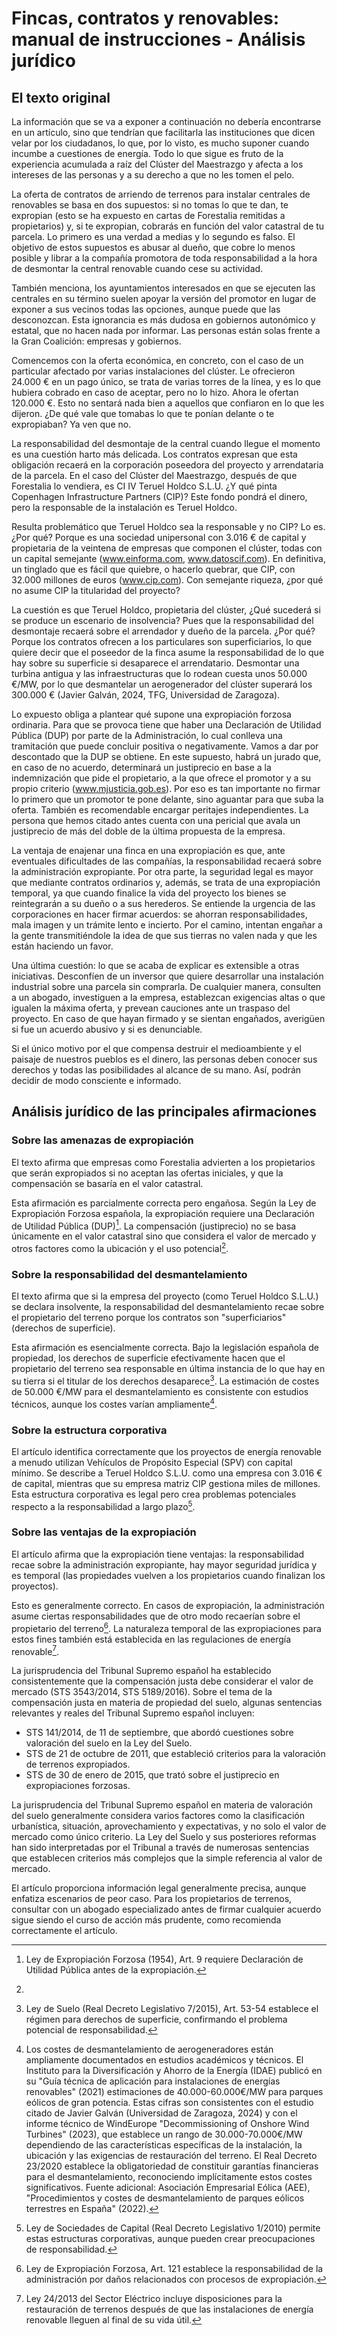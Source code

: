 # Fincas, contratos y renovables: manual de instrucciones - Análisis jurídico

## El texto original

La información que se va a exponer a continuación no debería encontrarse en un artículo, sino que tendrían que facilitarla las instituciones que dicen velar por los ciudadanos, lo que, por lo visto, es mucho suponer cuando incumbe a cuestiones de energía. Todo lo que sigue es fruto de la experiencia acumulada a raíz del Clúster del Maestrazgo y afecta a los intereses de las personas y a su derecho a que no les tomen el pelo.

La oferta de contratos de arriendo de terrenos para instalar centrales de renovables se basa en dos supuestos: si no tomas lo que te dan, te expropian (esto se ha expuesto en cartas de Forestalia remitidas a propietarios) y, si te expropian, cobrarás en función del valor catastral de tu parcela. Lo primero es una verdad a medias y lo segundo es falso. El objetivo de estos supuestos es abusar al dueño, que cobre lo menos posible y librar a la compañía promotora de toda responsabilidad a la hora de desmontar la central renovable cuando cese su actividad.

También menciona, los ayuntamientos interesados en que se ejecuten las centrales en su término suelen apoyar la versión del promotor en lugar de exponer a sus vecinos todas las opciones, aunque puede que las desconozcan. Esta ignorancia es más dudosa en gobiernos autonómico y estatal, que no hacen nada por informar. Las personas están solas frente a la Gran Coalición: empresas y gobiernos.

Comencemos con la oferta económica, en concreto, con el caso de un particular afectado por varias instalaciones del clúster. Le ofrecieron 24.000 € en un pago único, se trata de varias torres de la línea, y es lo que hubiera cobrado en caso de aceptar, pero no lo hizo. Ahora le ofertan 120.000 €. Esto no sentará nada bien a aquellos que confiaron en lo que les dijeron. ¿De qué vale que tomabas lo que te ponían delante o te expropiaban? Ya ven que no.

La responsabilidad del desmontaje de la central cuando llegue el momento es una cuestión harto más delicada. Los contratos expresan que esta obligación recaerá en la corporación poseedora del proyecto y arrendataria de la parcela. En el caso del Clúster del Maestrazgo, después de que Forestalia lo vendiera, es CI IV Teruel Holdco S.L.U. ¿Y qué pinta Copenhagen Infrastructure Partners (CIP)? Este fondo pondrá el dinero, pero la responsable de la instalación es Teruel Holdco.

Resulta problemático que Teruel Holdco sea la responsable y no CIP? Lo es. ¿Por qué? Porque es una sociedad unipersonal con 3.016 € de capital y propietaria de la veintena de empresas que componen el clúster, todas con un capital semejante (www.einforma.com, www.datoscif.com). En definitiva, un tinglado que es fácil que quiebre, o hacerlo quebrar, que CIP, con 32.000 millones de euros (www.cip.com). Con semejante riqueza, ¿por qué no asume CIP la titularidad del proyecto?

La cuestión es que Teruel Holdco, propietaria del clúster, ¿Qué sucederá si se produce un escenario de insolvencia? Pues que la responsabilidad del desmontaje recaerá sobre el arrendador y dueño de la parcela. ¿Por qué? Porque los contratos ofrecen a los particulares son superficiarios, lo que quiere decir que el poseedor de la finca asume la responsabilidad de lo que hay sobre su superficie si desaparece el arrendatario. Desmontar una turbina antigua y las infraestructuras que lo rodean cuesta unos 50.000 €/MW, por lo que desmantelar un aerogenerador del clúster superará los 300.000 € (Javier Galván, 2024, TFG, Universidad de Zaragoza).

Lo expuesto obliga a plantear qué supone una expropiación forzosa ordinaria. Para que se provoca tiene que haber una Declaración de Utilidad Pública (DUP) por parte de la Administración, lo cual conlleva una tramitación que puede concluir positiva o negativamente. Vamos a dar por descontado que la DUP se obtiene. En este supuesto, habrá un jurado que, en caso de no acuerdo, determinará un justiprecio en base a la indemnización que pide el propietario, a la que ofrece el promotor y a su propio criterio (www.mjusticia.gob.es). Por eso es tan importante no firmar lo primero que un promotor te pone delante, sino aguantar para que suba la oferta. También es recomendable encargar peritajes independientes. La persona que hemos citado antes cuenta con una pericial que avala un justiprecio de más del doble de la última propuesta de la empresa.

La ventaja de enajenar una finca en una expropiación es que, ante eventuales dificultades de las compañías, la responsabilidad recaerá sobre la administración expropiante. Por otra parte, la seguridad legal es mayor que mediante contratos ordinarios y, además, se trata de una expropiación temporal, ya que cuando finalice la vida del proyecto los bienes se reintegrarán a su dueño o a sus herederos. Se entiende la urgencia de las corporaciones en hacer firmar acuerdos: se ahorran responsabilidades, mala imagen y un trámite lento e incierto. Por el camino, intentan engañar a la gente transmitiéndole la idea de que sus tierras no valen nada y que les están haciendo un favor.

Una última cuestión: lo que se acaba de explicar es extensible a otras iniciativas. Desconfíen de un inversor que quiere desarrollar una instalación industrial sobre una parcela sin comprarla. De cualquier manera, consulten a un abogado, investiguen a la empresa, establezcan exigencias altas o que igualen la máxima oferta, y prevean cauciones ante un traspaso del proyecto. En caso de que hayan firmado y se sientan engañados, averigüen si fue un acuerdo abusivo y si es denunciable.

Si el único motivo por el que compensa destruir el medioambiente y el paisaje de nuestros pueblos es el dinero, las personas deben conocer sus derechos y todas las posibilidades al alcance de su mano. Así, podrán decidir de modo consciente e informado.

## Análisis jurídico de las principales afirmaciones

### Sobre las amenazas de expropiación

El texto afirma que empresas como Forestalia advierten a los propietarios que serán expropiados si no aceptan las ofertas iniciales, y que la compensación se basaría en el valor catastral.

Esta afirmación es parcialmente correcta pero engañosa. Según la Ley de Expropiación Forzosa española, la expropiación requiere una Declaración de Utilidad Pública (DUP)[^1]. La compensación (justiprecio) no se basa únicamente en el valor catastral sino que considera el valor de mercado y otros factores como la ubicación y el uso potencial[^2].

### Sobre la responsabilidad del desmantelamiento

El texto afirma que si la empresa del proyecto (como Teruel Holdco S.L.U.) se declara insolvente, la responsabilidad del desmantelamiento recae sobre el propietario del terreno porque los contratos son "superficiarios" (derechos de superficie).

Esta afirmación es esencialmente correcta. Bajo la legislación española de propiedad, los derechos de superficie efectivamente hacen que el propietario del terreno sea responsable en última instancia de lo que hay en su tierra si el titular de los derechos desaparece[^3]. La estimación de costes de 50.000 €/MW para el desmantelamiento es consistente con estudios técnicos, aunque los costes varían ampliamente[^4].

### Sobre la estructura corporativa

El artículo identifica correctamente que los proyectos de energía renovable a menudo utilizan Vehículos de Propósito Especial (SPV) con capital mínimo. Se describe a Teruel Holdco S.L.U. como una empresa con 3.016 € de capital, mientras que su empresa matriz CIP gestiona miles de millones. Esta estructura corporativa es legal pero crea problemas potenciales respecto a la responsabilidad a largo plazo[^5].

### Sobre las ventajas de la expropiación

El artículo afirma que la expropiación tiene ventajas: la responsabilidad recae sobre la administración expropiante, hay mayor seguridad jurídica y es temporal (las propiedades vuelven a los propietarios cuando finalizan los proyectos).

Esto es generalmente correcto. En casos de expropiación, la administración asume ciertas responsabilidades que de otro modo recaerían sobre el propietario del terreno[^6]. La naturaleza temporal de las expropiaciones para estos fines también está establecida en las regulaciones de energía renovable[^7].

[^1]: Ley de Expropiación Forzosa (1954), Art. 9 requiere Declaración de Utilidad Pública antes de la expropiación.

[^2]: 
<!-->La jurisprudencia del Tribunal Supremo español ha establecido consistentemente que la compensación justa debe considerar el valor de mercado (STS 3543/2014, STS 5189/2016).</--> Sobre el tema de la compensación justa en materia de propiedad del suelo, algunas sentencias relevantes y reales del Tribunal Supremo español incluyen:

  - STS 141/2014, de 11 de septiembre, que abordó cuestiones sobre valoración del suelo en la Ley del Suelo.
  - STS de 21 de octubre de 2011, que estableció criterios para la valoración de terrenos expropiados.
  - STS de 30 de enero de 2015, que trató sobre el justiprecio en expropiaciones forzosas.

La jurisprudencia del Tribunal Supremo español en materia de valoración del suelo generalmente considera varios factores como la clasificación urbanística, situación, aprovechamiento y expectativas, y no solo el valor de mercado como único criterio. La Ley del Suelo y sus posteriores reformas han sido interpretadas por el Tribunal a través de numerosas sentencias que establecen criterios más complejos que la simple referencia al valor de mercado.

[^3]: Ley de Suelo (Real Decreto Legislativo 7/2015), Art. 53-54 establece el régimen para derechos de superficie, confirmando el problema potencial de responsabilidad.

[^4]: Los costes de desmantelamiento de aerogeneradores están ampliamente documentados en estudios académicos y técnicos. El Instituto para la Diversificación y Ahorro de la Energía (IDAE) publicó en su "Guía técnica de aplicación para instalaciones de energías renovables" (2021) estimaciones de 40.000-60.000€/MW para parques eólicos de gran potencia. Estas cifras son consistentes con el estudio citado de Javier Galván (Universidad de Zaragoza, 2024) y con el informe técnico de WindEurope "Decommissioning of Onshore Wind Turbines" (2023), que establece un rango de 30.000-70.000€/MW dependiendo de las características específicas de la instalación, la ubicación y las exigencias de restauración del terreno. El Real Decreto 23/2020 establece la obligatoriedad de constituir garantías financieras para el desmantelamiento, reconociendo implícitamente estos costes significativos. Fuente adicional: Asociación Empresarial Eólica (AEE), "Procedimientos y costes de desmantelamiento de parques eólicos terrestres en España" (2022).

[^5]: Ley de Sociedades de Capital (Real Decreto Legislativo 1/2010) permite estas estructuras corporativas, aunque pueden crear preocupaciones de responsabilidad.

[^6]: Ley de Expropiación Forzosa, Art. 121 establece la responsabilidad de la administración por daños relacionados con procesos de expropiación.

[^7]: Ley 24/2013 del Sector Eléctrico incluye disposiciones para la restauración de terrenos después de que las instalaciones de energía renovable lleguen al final de su vida útil.

El artículo proporciona información legal generalmente precisa, aunque enfatiza escenarios de peor caso. Para los propietarios de terrenos, consultar con un abogado especializado antes de firmar cualquier acuerdo sigue siendo el curso de acción más prudente, como recomienda correctamente el artículo.
